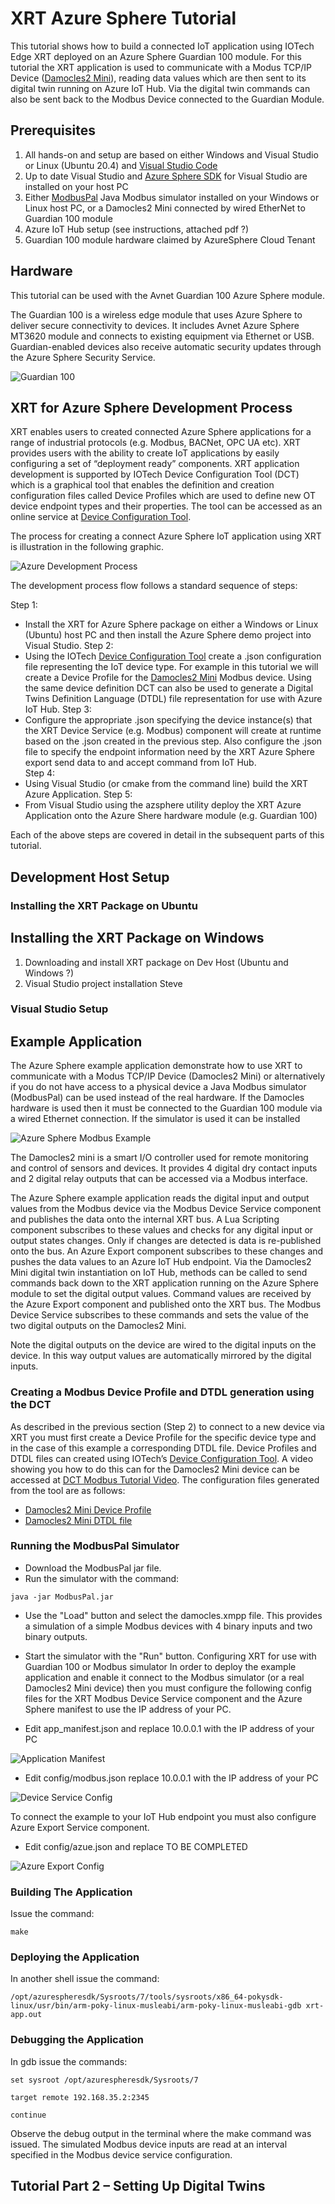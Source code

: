 # XRT Azure Sphere Tutorial

This tutorial shows how to build a connected IoT application using IOTech Edge XRT deployed on an Azure Sphere Guardian 100 module. For this tutorial the XRT application is used to communicate with a Modus TCP/IP Device ([Damocles2 Mini](https://www.hw-group.com/device/damocles2-mini)), reading data values which are then sent to its digital twin running on Azure IoT Hub. Via the digital twin commands can also be sent back to the Modbus Device connected to the Guardian Module.

## Prerequisites

1.	All hands-on and setup are based on either Windows and Visual Studio or Linux (Ubuntu 20.4) and [Visual Studio Code](https://code.visualstudio.com/download})
2.	Up to date Visual Studio and [Azure Sphere SDK](https://docs.microsoft.com/en-us/azure-sphere/install/install-sdk?pivots=visual-studio#azure-sphere-sdk-for-visual-studio) for Visual Studio are installed on your host PC
3.	Either [ModbusPal](http://modbuspal.sourceforge.net/) Java Modbus simulator installed on your Windows or Linux host PC, or a  Damocles2 Mini connected by wired EtherNet to Guardian 100 module
4.	Azure IoT Hub setup (see instructions, attached pdf ?)
5.	Guardian 100 module hardware claimed by AzureSphere Cloud Tenant


## Hardware
This tutorial can be used with the Avnet Guardian 100 Azure Sphere module.

The Guardian 100 is a wireless edge module that uses Azure Sphere to deliver secure connectivity to devices. It includes Avnet Azure Sphere MT3620 module and connects to existing equipment via Ethernet or USB. Guardian-enabled devices also receive automatic security updates through the Azure Sphere Security Service.

![Guardian 100](Guardian100.png)

## XRT for Azure Sphere Development Process

XRT enables users to created connected Azure Sphere applications for a range of industrial protocols (e.g. Modbus, BACNet, OPC UA etc). XRT provides users with the ability to create IoT applications by easily configuring a set of “deployment ready” components. XRT application development is supported by IOTech Device Configuration Tool (DCT) which is a graphical tool that enables the definition and creation configuration files called Device Profiles which are used to define new OT device endpoint types and their properties. The tool can be accessed as an online service at [Device Configuration Tool](https://dct.iotechsys.com/).

The process for creating a connect Azure Sphere IoT application using XRT is illustration in the following graphic.

![Azure Development Process](AzureDevProcess.jpg)  

The development process flow follows a standard sequence of steps:

Step 1:
*	Install the XRT for Azure Sphere package on either a Windows or Linux (Ubuntu) host PC and then install the Azure Sphere demo project into Visual Studio.
Step 2:
*	Using the IOTech [Device Configuration Tool](https://dct.iotechsys.com/) create a <Device Profile>.json configuration file representing the IoT device type. For example in this tutorial we will create a Device Profile for the [Damocles2 Mini](https://www.hw-group.com/device/damocles2-mini) Modbus device. Using the same device definition DCT can also be used to generate a Digital Twins Definition Language (DTDL) file representation for use with Azure IoT Hub.
Step 3:
*	Configure the appropriate <Device Service>.json specifying the device instance(s) that the XRT Device Service (e.g. Modbus) component will create at runtime based on the <Device Profile>.json created in the previous step. Also configure the  <Azure Export>.json file to specify the endpoint information need by the XRT Azure Sphere export send data to and accept command from IoT Hub.  
Step 4:
*	Using Visual Studio (or cmake from the command line) build the XRT Azure Application.
Step 5:
*	From Visual Studio using the azsphere utility  deploy the XRT Azure Application onto the Azure Shere hardware module (e.g. Guardian 100)

Each of the above steps are covered in detail in the subsequent parts of this tutorial.


## Development Host Setup

### Installing the  XRT Package on Ubuntu


## Installing the XRT Package on Windows

1.	Downloading and install XRT package on Dev Host (Ubuntu and Windows ?)
2.	Visual Studio project installation Steve

### Visual Studio Setup


## Example Application

The Azure Sphere example application demonstrate how to use XRT to communicate with a Modus TCP/IP Device (Damocles2 Mini) or alternatively if you do not have access to a physical device a Java Modbus simulator (ModbusPal) can be used instead of the real hardware.
If the Damocles hardware is used then it must be connected to the Guardian 100 module via a wired Ethernet connection.
If the simulator is used it can be installed

![Azure Sphere Modbus Example](AzureSphereModbusExample.jpg)

The Damocles2 mini is a smart I/O controller used for remote monitoring and control of sensors and devices. It provides 4 digital dry contact inputs and 2 digital relay outputs that can be accessed via a Modbus interface.

The Azure Sphere example application reads the digital input and output values from the Modbus device via the Modbus Device Service component and publishes the data onto the internal XRT bus. A Lua Scripting component subscribes to these values and checks for any digital input or output states changes. Only if changes are detected is data is re-published onto the bus. An Azure Export component subscribes to these changes and pushes the data values to an Azure IoT Hub endpoint.  Via the Damocles2 Mini digital twin instantiation on IoT Hub, methods can be called to send commands back down to the XRT application running on the Azure Sphere module to set the digital output values. Command values are received by the Azure Export component and published onto the XRT bus. The Modbus Device Service subscribes to these commands and sets the value of the two digital outputs on the Damocles2 Mini.

Note the digital outputs on the device are wired to the digital inputs on the device. In this way output values are automatically mirrored by the digital inputs.   

### Creating a Modbus Device Profile and DTDL generation using the DCT

As described in the previous section (Step 2) to connect to a new device via XRT you must first create a Device Profile for the specific device type and in the case of this example a corresponding DTDL file.
Device Profiles and DTDL files can created using IOTech’s [Device Configuration Tool](https://dct.iotechsys.com/). A video showing you how to do this can for the Damocles2 Mini device can be accessed at [DCT Modbus Tutorial Video](https://www.youtube.com/watch?v=sj1hC7S4uE4).
The configuration files generated from the tool are as follows:
*	[Damocles2 Mini Device Profile](Damocles2-Mini.json)
*	[Damocles2 Mini DTDL file](Damocles2-Mini.dtdl)

### Running the ModbusPal Simulator

* Download the ModbusPal jar file.
* Run the simulator with the command:

`java -jar ModbusPal.jar`

* Use the "Load" button and select the damocles.xmpp file. This provides a simulation of a simple Modbus devices with 4 binary inputs and two binary outputs.
* Start the simulator with the "Run" button.
Configuring XRT for use with Guardian 100 or Modbus simulator
In order to deploy the example application and enable it connect to the Modbus simulator (or a real Damocles2 Mini device)  then you must configure the following config files for the XRT Modbus Device Service component and the Azure Sphere manifest to use the IP address of your PC.

* Edit app_manifest.json and replace 10.0.0.1 with the IP address of your PC

![Application Manifest](AppManifest.svg)

* Edit config/modbus.json replace 10.0.0.1 with the IP address of your PC

![Device Service Config](DeviceServiceConfig.svg)  

To connect the example to your IoT Hub endpoint you must also configure Azure Export Service component.

* Edit config/azue.json and replace TO BE COMPLETED

![Azure Export Config](AzureExportConfig.svg)

### Building The Application

Issue the command:

`make`

### Deploying the Application

In another shell issue the command:

`/opt/azurespheresdk/Sysroots/7/tools/sysroots/x86_64-pokysdk-linux/usr/bin/arm-poky-linux-musleabi/arm-poky-linux-musleabi-gdb xrt-app.out`

### Debugging the Application

In gdb issue the commands:

`set sysroot /opt/azurespheresdk/Sysroots/7`

`target remote 192.168.35.2:2345`

`continue`

Observe the debug output in the terminal where the make command was issued. The simulated Modbus device inputs are read at an interval specified in the Modbus device service configuration.

## Tutorial Part 2 – Setting Up Digital Twins
